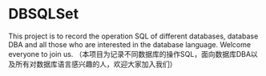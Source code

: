 # DBSQLSet
This project is to record the operation SQL of different databases, database DBA and all those who are interested in the database language. Welcome everyone to join us. （本项目为记录不同数据库的操作SQL，面向数据库DBA以及所有对数据库语言感兴趣的人，欢迎大家加入我们）
